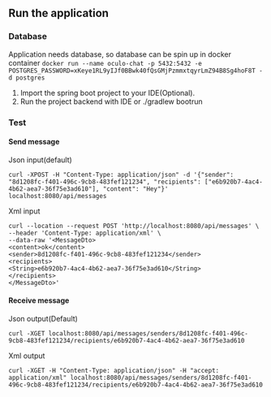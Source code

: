 ## Run the application

### Database

Application needs database, so database can be spin up in docker container
`docker run --name oculo-chat -p 5432:5432 -e POSTGRES_PASSWORD=xKeye1RL9yIJf0BBwk40fQsGMjPzmmxtqyrLmZ94B8Sg4hoF8T -d postgres`

1. Import the spring boot project to your IDE(Optional).
2. Run the project backend with IDE or ./gradlew bootrun

### Test

#### Send message

Json input(default)

`curl -XPOST -H "Content-Type: application/json" -d '{"sender": "8d1208fc-f401-496c-9cb8-483fef121234", "recipients": ["e6b920b7-4ac4-4b62-aea7-36f75e3ad610"], "content": "Hey"}' localhost:8080/api/messages`

Xml input

```
curl --location --request POST 'http://localhost:8080/api/messages' \
--header 'Content-Type: application/xml' \
--data-raw '<MessageDto>
<content>ok</content>
<sender>8d1208fc-f401-496c-9cb8-483fef121234</sender>
<recipients>
<String>e6b920b7-4ac4-4b62-aea7-36f75e3ad610</String>
</recipients>
</MessageDto>'
```

#### Receive message

Json output(Default)

`curl -XGET localhost:8080/api/messages/senders/8d1208fc-f401-496c-9cb8-483fef121234/recipients/e6b920b7-4ac4-4b62-aea7-36f75e3ad610`

Xml output

`curl -XGET -H "Content-Type: application/json" -H "accept: application/xml" localhost:8080/api/messages/senders/8d1208fc-f401-496c-9cb8-483fef121234/recipients/e6b920b7-4ac4-4b62-aea7-36f75e3ad610`